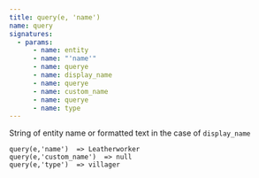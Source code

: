 ```yaml
---
title: query(e, 'name')
name: query
signatures:
  - params:
      - name: entity
      - name: "'name'"
      - name: querye
      - name: display_name
      - name: querye
      - name: custom_name
      - name: querye
      - name: type
---
```


String of entity name or formatted text in the case of `display_name`

```scarpet
query(e,'name')  => Leatherworker
query(e,'custom_name')  => null
query(e,'type')  => villager
```
